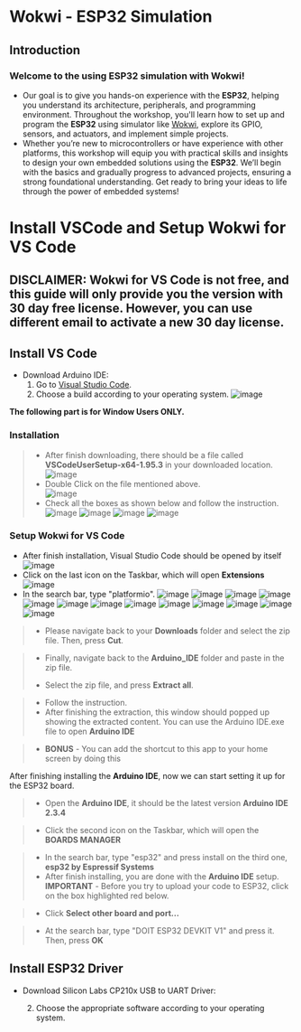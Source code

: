 # Wokwi - ESP32 Simulation

## Introduction

### Welcome to the using ESP32 simulation with Wokwi!
- Our goal is to give you hands-on experience with the **ESP32**, helping you understand its architecture, peripherals, and programming environment. Throughout the workshop, you'll learn how to set up and program the **ESP32** using simulator like [Wokwi](https://wokwi.com/projects/new/esp32), explore its GPIO, sensors, and actuators, and implement simple projects.
- Whether you’re new to microcontrollers or have experience with other platforms, this workshop will equip you with practical skills and insights to design your own embedded solutions using the **ESP32**. We’ll begin with the basics and gradually progress to advanced projects, ensuring a strong foundational understanding. Get ready to bring your ideas to life through the power of embedded systems! 

# Install VSCode and Setup Wokwi for VS Code
## DISCLAIMER: Wokwi for VS Code is not free, and this guide will only provide you the version with 30 day free license. However, you can use different email to activate a new 30 day license.   

## Install VS Code

- Download Arduino IDE:
    1) Go to [Visual Studio Code](https://code.visualstudio.com/download).
    2) Choose a build according to your operating system.
![image](https://github.com/Robocon-Team-2025/Embedded_System_Workshop/blob/main/Image/VSCode-01.png) 

**The following part is for Window Users ONLY.**
### Installation
> - After finish downloading, there should be a file called **VSCodeUserSetup-x64-1.95.3** in your downloaded location.
> ![image](https://github.com/Robocon-Team-2025/Embedded_System_Workshop/blob/main/Image/VSCode-02.png)
> - Double Click on the file mentioned above.  
> ![image](https://github.com/Robocon-Team-2025/Embedded_System_Workshop/blob/main/Image/VSCode-03.png)
> - Check all the boxes as shown below and follow the instruction.  
> ![image](https://github.com/Robocon-Team-2025/Embedded_System_Workshop/blob/main/Image/VSCode-041.png)
> ![image](https://github.com/Robocon-Team-2025/Embedded_System_Workshop/blob/main/Image/VSCode-05.png)
> ![image](https://github.com/Robocon-Team-2025/Embedded_System_Workshop/blob/main/Image/VSCode-06.png) 
> ![image](https://github.com/Robocon-Team-2025/Embedded_System_Workshop/blob/main/Image/VSCode-07.png)

### Setup Wokwi for VS Code
- After finish installation, Visual Studio Code should be opened by itself
![image](https://github.com/Robocon-Team-2025/Embedded_System_Workshop/blob/main/Image/VSCode-08.png)
- Click on the last icon on the Taskbar, which will open **Extensions**  
![image](https://github.com/Robocon-Team-2025/Embedded_System_Workshop/blob/main/Image/VSCode-091.png)
- In the search bar, type "platformio".
![image](https://github.com/Robocon-Team-2025/Embedded_System_Workshop/blob/main/Image/VSCode-10.png) 
![image](https://github.com/Robocon-Team-2025/Embedded_System_Workshop/blob/main/Image/VSCode-11.png) 
![image](https://github.com/Robocon-Team-2025/Embedded_System_Workshop/blob/main/Image/VSCode-12.png) 
![image](https://github.com/Robocon-Team-2025/Embedded_System_Workshop/blob/main/Image/VSCode-13.png) 
![image](https://github.com/Robocon-Team-2025/Embedded_System_Workshop/blob/main/Image/VSCode-14.png) 
![image](https://github.com/Robocon-Team-2025/Embedded_System_Workshop/blob/main/Image/VSCode-14.png) 
![image](https://github.com/Robocon-Team-2025/Embedded_System_Workshop/blob/main/Image/VSCode-15.png) 
![image](https://github.com/Robocon-Team-2025/Embedded_System_Workshop/blob/main/Image/VSCode-16.png) 
![image](https://github.com/Robocon-Team-2025/Embedded_System_Workshop/blob/main/Image/VSCode-17.png) 
![image](https://github.com/Robocon-Team-2025/Embedded_System_Workshop/blob/main/Image/VSCode-18.png) 
![image](https://github.com/Robocon-Team-2025/Embedded_System_Workshop/blob/main/Image/VSCode-19.png) 
![image](https://github.com/Robocon-Team-2025/Embedded_System_Workshop/blob/main/Image/VSCode-20.png) 
![image](https://github.com/Robocon-Team-2025/Embedded_System_Workshop/blob/main/Image/VSCode-21.png) 

>
>
> - Please navigate back to your **Downloads** folder and select the zip file. Then, press **Cut**. 

>
> - Finally, navigate back to the **Arduino_IDE** folder and paste in the zip file.
>
> - Select the zip file, and press **Extract all**.

>
> - Follow the instruction.  
> - After finishing the extraction, this window should popped up showing the extracted content. You can use the Arduino IDE.exe file to open **Arduino IDE**

> - **BONUS** - You can add the shortcut to this app to your home screen by doing this


After finishing installing the **Arduino IDE**, now we can start setting it up for the ESP32 board.
> - Open the **Arduino IDE**, it should be the latest version **Arduino IDE 2.3.4**  

> - Click the second icon on the Taskbar, which will open the **BOARDS MANAGER**  

> - In the search bar, type "esp32" and press install on the third one, **esp32 by Espressif Systems**  
> - After finish installing, you are done with the **Arduino IDE** setup.
> **IMPORTANT** - Before you try to upload your code to ESP32, click on the box highlighted red below.  

> - Click **Select other board and port...**  

> - At the search bar, type "DOIT ESP32 DEVKIT V1" and press it. Then, press **OK**


## Install ESP32 Driver

- Download Silicon Labs CP210x USB to UART Driver:
    
    2) Choose the appropriate software according to your operating system.


